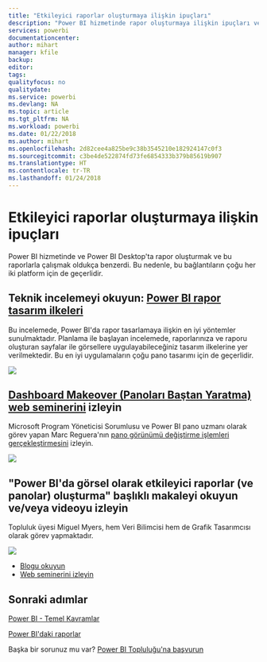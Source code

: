 ```yaml
---
title: "Etkileyici raporlar oluşturmaya ilişkin ipuçları"
description: "Power BI hizmetinde rapor oluşturmaya ilişkin ipuçları ve püf noktaları"
services: powerbi
documentationcenter: 
author: mihart
manager: kfile
backup: 
editor: 
tags: 
qualityfocus: no
qualitydate: 
ms.service: powerbi
ms.devlang: NA
ms.topic: article
ms.tgt_pltfrm: NA
ms.workload: powerbi
ms.date: 01/22/2018
ms.author: mihart
ms.openlocfilehash: 2d82cee4a825be9c38b3545210e182924147c0f3
ms.sourcegitcommit: c3be4de522874fd73fe6854333b379b85619b907
ms.translationtype: HT
ms.contentlocale: tr-TR
ms.lasthandoff: 01/24/2018
---
```

# <a name="tips-for-creating-stunning-reports"></a>Etkileyici raporlar oluşturmaya ilişkin ipuçları
Power BI hizmetinde ve Power BI Desktop'ta rapor oluşturmak ve bu raporlarla çalışmak oldukça benzerdi. Bu nedenle, bu bağlantıların çoğu her iki platform için de geçerlidir.

## <a name="read-the-whitepaper-principles-for-designing-power-bi-reportspower-bi-visualization-best-practicesmd"></a>Teknik incelemeyi okuyun: [Power BI rapor tasarım ilkeleri](power-bi-visualization-best-practices.md)
Bu incelemede, Power BI'da rapor tasarlamaya ilişkin en iyi yöntemler sunulmaktadır. Planlama ile başlayan incelemede, raporlarınıza ve raporu oluşturan sayfalar ile görsellere uygulayabileceğiniz tasarım ilkelerine yer verilmektedir. Bu en iyi uygulamaların çoğu pano tasarımı için de geçerlidir.

![](media/power-bi-reports-tips-and-tricks-for-creating/power-bi-example.png)

## <a name="watch-the-dashboard-makeover-webinarhttpsinfomicrosoftcomco-powerbi-wbnr-fy16-05may-12-dashboard-makeover-registrationhtml"></a>[Dashboard Makeover (Panoları Baştan Yaratma) web seminerini](https://info.microsoft.com/CO-PowerBI-WBNR-FY16-05May-12-Dashboard-Makeover-Registration.html) izleyin
Microsoft Program Yöneticisi Sorumlusu ve Power BI pano uzmanı olarak görev yapan Marc Reguera'nın [pano görünümü değiştirme işlemleri gerçekleştirmesini](https://info.microsoft.com/CO-PowerBI-WBNR-FY16-05May-12-Dashboard-Makeover-Registration.html) izleyin.

![](media/power-bi-reports-tips-and-tricks-for-creating/power-bi-makeover-webinar.png)

## <a name="read-andor-watch-how-to-design-visually-stunning-reports-and-dashboards-in-power-bi"></a>"Power BI'da görsel olarak etkileyici raporlar (ve panolar) oluşturma" başlıklı makaleyi okuyun ve/veya videoyu izleyin
Topluluk üyesi Miguel Myers, hem Veri Bilimcisi hem de Grafik Tasarımcısı olarak görev yapmaktadır.

![](media/power-bi-reports-tips-and-tricks-for-creating/power-bi-reports.png)

* [Blogu okuyun](https://powerbi.microsoft.com/blog/how-to-design-visually-stunning-reports/)
* [Web seminerini izleyin](https://info.microsoft.com/CO-PowerBI-WBNR-FY16-04Apr-19-Design-Reports-in-PowerBI-Registration.html)

## <a name="next-steps"></a>Sonraki adımlar
[Power BI - Temel Kavramlar](service-basic-concepts.md)

[Power BI'daki raporlar](service-reports.md)

Başka bir sorunuz mu var? [Power BI Topluluğu'na başvurun](http://community.powerbi.com/)

